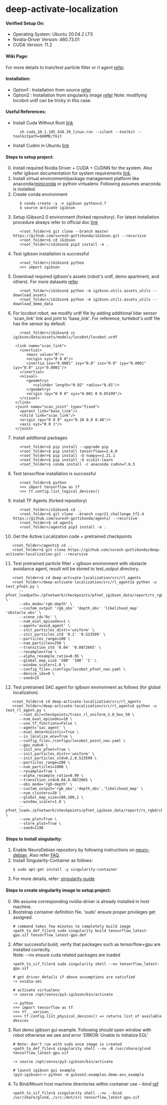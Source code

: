 # deep-activate-localization

#### Verified Setup On:
* Operating System: Ubuntu 20.04.2 LTS
* Nvidia-Driver Version: 460.73.01
* CUDA Version: 11.2

#### Wiki Page:
For more details to train/test particle filter or rl agent [refer](https://github.com/suresh-guttikonda/deep-activate-localization/wiki).

#### Installation:
- Option1 : Installation from source [refer](https://github.com/suresh-guttikonda/deep-activate-localization#steps-to-setup-project)
- Option2 : Installation from singularity image [refer](https://github.com/suresh-guttikonda/deep-activate-localization#steps-to-create-singularity-image-to-setup-project) Note: modifying locobot urdf can be tricky in this case.

#### Useful References:
- Install Cuda Without Root [link](https://stackoverflow.com/questions/39379792/install-cuda-without-root)
   ```
      sh cuda_10.1.105_418.39_linux.run --silent --toolkit --toolkitpath=$HOME/tkit
   ```
- Install Cudnn in Ubuntu [link](https://askubuntu.com/questions/1230645/when-is-cuda-gonna-be-released-for-ubuntu-20-04)


#### Steps to setup project:
0. Install required Nvidia Driver + CUDA + CUDNN for the system. Also refer igibson documentation for system requirements [link](http://svl.stanford.edu/igibson/docs/installation.html).
1. Install virtual environment/package management platform like anaconda/[miniconda](https://docs.conda.io/en/latest/miniconda.html) or python virtualenv. Following assumes anaconda is installed.
2. Create conda environment
   ```
      $ conda create -y -n igibson python=3.7
      $ source activate igibson
    ```
3. Setup iGibson2.0 environment (forked repository). For latest installation procedure always refer to official doc [link](http://svl.stanford.edu/igibson/docs/installation.html)
   ```
      <root_folder>$ git clone --branch master https://github.com/suresh-guttikonda/iGibson.git --recursive
      <root_folder>$ cd iGibson
      <root_folder>/iGibson$ pip3 install -e .
   ```
4. Test igibson installation is successful
   ```
      <root_folder>/iGibson$ python
      >>> import igibson
   ```
5. Download required igibson's assets (robot's urdf, demo apartment, and others). For more datasets [refer](http://svl.stanford.edu/igibson/docs/dataset.html)
   ```
      <root_folder>/iGibson$ python -m igibson.utils.assets_utils --download_assets
      <root_folder>/iGibson$ python -m igibson.utils.assets_utils --download_demo_data
   ```
6. For locobot robot, we modify urdf file by adding additional lidar sensor 'scan_link' link and joint to 'base_link'. For reference, turtlebot's urdf file has the sensor by default.
   ```
      <root_folder>/iGibson$ vi igibson/data/assets/models/locobot/locobot.urdf
    
    <link name="scan_link">
      <inertial>
         <mass value="0"/>
         <origin xyz="0 0 0"/>
         <inertia ixx="0.0001" ixy="0.0" ixz="0.0" iyy="0.0001" iyz="0.0" izz="0.0001"/>
      </inertial>
      <visual>
         <geometry>
            <cylinder length="0.02" radius="0.01"/>
         </geometry>
         <origin rpy="0 0 0" xyz="0.001 0 0.05199"/>
      </visual>
    </link>
    <joint name="scan_joint" type="fixed">
      <parent link="base_link"/>
      <child link="scan_link"/>
      <origin rpy="0 0 0" xyz="0.10 0.0 0.46"/>
      <axis xyz="0 0 1"/>
    </joint>
   ```
7. Install additional packages
   ```
      <root_folder>$ pip install --upgrade pip
      <root_folder>$ pip install tensorflow==2.6.0
      <root_folder>$ pip install -U numpy==1.21.1
      <root_folder>$ pip install -U scikit-learn
      <root_folder>$ conda install -c anaconda cudnn=7.6.5
   ```
8. Test tensorflow installation is successful
   ```
      <root_folder>$ python
      >>> import tensorflow as tf
      >>> tf.config.list_logical_devices()
   ```
9. Install TF Agents (forked repository)
   ```
      <root_folder>/iGibson$ cd ..
      <root_folder>$ git clone --branch cvpr21_challenge_tf2.4 https://github.com/suresh-guttikonda/agents/ --recursive
      <root_folder>$ cd agents
      <root_folder>/agents$ pip3 install -e .
   ```
10. Get the Active Localization code + pretrained checkpoints
   ```
      <root_folder>/agents$ cd ..
      <root_folder>$ git clone https://github.com/suresh-guttikonda/deep-activate-localization.git --recursive
   ```
11. Test pretrained particle filter + igibson environment with obstacle avoidance agent, result will be stored to test_output directory.
   ```
      <root_folder>$ cd deep-activate-localization/src/rl_agents
      <root_folder>/deep-activate-localization/src/rl_agents$ python -u test_pfnet.py \
         --pfnet_loadpath=./pfnetwork/checkpoints/pfnet_igibson_data/report/rs_rgbd/checkpoint_28_0.065/pfnet_checkpoint \
         --obs_mode='rgb-depth' \
         --custom_output 'rgb_obs' 'depth_obs' 'likelihood_map' 'obstacle_obs' \
         --scene_id='Rs' \
         --num_eval_episodes=1 \
         --agent='avoid_agent' \
         --init_particles_distr='uniform' \
         --init_particles_std '0.2' '0.523599' \
         --particles_range=100 \
         --num_particles=250 \
         --transition_std '0.04' '0.0872665' \
         --resample=true \
         --alpha_resample_ratio=0.95 \
         --global_map_size '100' '100' '1' \
         --window_scaler=1.0 \
         --config_file=./configs/locobot_pfnet_nav.yaml \
         --device_idx=0 \
         --seed=15
   ```
12. Test pretrained SAC agent for igibson environment as follows (for global localization).
   ```
      <root_folder>$ cd deep-activate-localization/src/rl_agents
      <root_folder>/deep-activate-localization/src/rl_agents$ python -u test_rl_agent.py \
         --root_dir=checkpoints/train_rl_uniform_2.0_box_50 \
         --num_eval_episodes=10 \
         --use_tf_functions=False \
         --agent='sac_agent' \
         --eval_deterministic=True \
         --is_localize_env=True \
         --config_file=./configs/locobot_point_nav.yaml \
         --gpu_num=0 \
         --init_env_pfnet=True \
         --init_particles_distr='uniform' \
         --init_particles_std=0.2,0.523599 \
         --particles_range=200 \
         --num_particles=1000 \
         --resample=True \
         --alpha_resample_ratio=0.99 \
         --transition_std=0.04,0.0872665 \
         --obs_mode='rgb-depth' \
         --custom_output='rgb_obs','depth_obs','likelihood_map' \
         --num_clusters=10 \
         --global_map_size=100,100,1 \
         --window_scaler=1.0 \
         --pfnet_load=./pfnetwork/checkpoints/pfnet_igibson_data/report/rs_rgbd/checkpoint_28_0.065/pfnet_checkpoint \
         --use_plot=True \
         --store_plot=True \
         --seed=1198
   ```


#### Steps to install singularity:
1. Enable NeuroDebian repository by following instructions on [neuro-debian](http://neuro.debian.net/). Also refer [FAQ](http://neuro.debian.net/faq.html).
2. Install Singularity-Container as follows:
   ```
   $ sudo apt-get install -y singularity-container
   ```
3. For more details, refer: [singularity guide](https://sylabs.io/guides/3.7/user-guide/index.html)


#### Steps to create singularity image to setup project:
0. We assume corresponding nvidia-driver is already installed in host machine.
1. Bootstrap container definition file. 'sudo' ensure proper privileges get assigned.
    ```
    # command takes few minutes to completely build image
    <path_to_def_file>$ sudo singularity build tensorflow_latest-gpu.sif tensorflow_latest-gpu.def
    ```
2. After successful build, verify that packages such as tensorflow+gpu are installed correctly.\
    Note: --nv ensure cuda related packages are loaded
    ```
    <path_to_sif_file>$ sudo singularity shell --nv tensorflow_latest-gpu.sif
    
    # get driver details if above assumptions are satisfied
    ~> nvidia-smi
    
    # activate virtualenv
    ~> source /opt/venvs/py3-igibson/bin/activate
    
    ~> python
    >>> import tensorflow as tf
    >>> tf.__version__
    >>>> tf.config.list_physical_devices() => returns list of available devices
    ```
3. Run demo igibson gui example. Following should open window with robot otherwise we see and error 'ERROR: Unable to initialize EGL'
    ```
    # Note: don't run with sudo once image is created
    <path_to_def_file>$ singularity shell --nv -B /usr/share/glvnd tensorflow_latest-gpu.sif
    
    ~> source /opt/venvs/py3-igibson/bin/activate
    
    # launch igibson gui example
    (py3-igibson)~> python -m gibson2.examples.demo.env_example
    ```
4. To Bind/Mount host machine directories within container use --bind [ref](https://sylabs.io/guides/3.0/user-guide/bind_paths_and_mounts.html)
    ```
    <path_to_sif_file>$ singularity shell --nv --bind /usr/share/glvnd,./src:/mnt/src tensorflow_latest-gpu.sif
    ```
